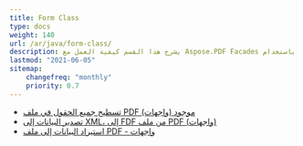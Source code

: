```yaml
---
title: Form Class
type: docs
weight: 140
url: /ar/java/form-class/
description: يشرح هذا القسم كيفية العمل مع Aspose.PDF Facades باستخدام Form Class.
lastmod: "2021-06-05"
sitemap:
    changefreq: "monthly"
    priority: 0.7
---
```


- [تسطيح جميع الحقول في ملف PDF موجود (واجهات)](/pdf/ar/java/flatten-all-fields/)
- [تصدير البيانات إلى XML، إلى FDF من ملف PDF (واجهات)](/pdf/ar/java/export-data-into-a-pdf-file-facades/)
- [استيراد البيانات إلى ملف PDF - واجهات](/pdf/ar/java/import-data-into-a-pdf-file-facades/)